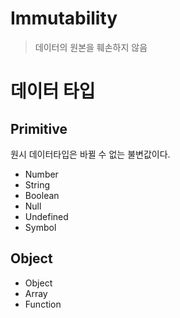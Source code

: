 # Immutability

> 데이터의 원본을 훼손하지 않음



# 데이터 타입

## Primitive

원시 데이터타입은 바뀔 수 없는 불변값이다.

- Number
- String
- Boolean
- Null
- Undefined
- Symbol

## Object

- Object
- Array
- Function

